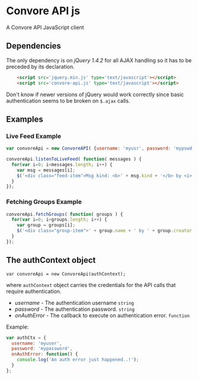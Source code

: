 # Convore API js

A Convore API JavaScript client

## Dependencies

The only dependency is on *jQuery 1.4.2* for all AJAX handling so it has
to be preceded by its declaration.

``` html
    <script src='jquery.min.js' type='text/javascript'></script>
    <script src='convore-api.js' type='text/javascript'></script>
```

Don't know if newer versions of jQuery would work correctly since basic 
authentication seems to be broken on `$.ajax` calls.

## Examples

### Live Feed Example

``` javascript
var convoreApi = new ConvoreAPI( {username: 'myusr', password: 'mypswd'} );

convoreApi.listenToLiveFeed( function( messages ) {
  for(var i=0; i<messages.length; i++) {
    var msg = messages[i];
    $('<div class="feed-item">Msg kind: <b>' + msg.kind + '</b> by <i>' + msg.user.username + '</i></div>').appendTo('body');
  }
});
```

### Fetching Groups Example

``` javascript
convoreApi.fetchGroups( function( groups ) {
  for(var i=0; i<groups.length; i++) {
    var group = groups[i];
    $('<div class="group-item">' + group.name + ' by ' + group.creator.username + '</div>').appendTo('body');
  }
});
```

## The authContext object

    var convoreApi = new ConvoreApi(authContext);

where `authContext` object carries the credentials for the API calls that require authentication.

  * *username* - The authentication username `string`
  * *password* - The authentication password. `string`
  * *onAuthError* - The callback to execute on authentication error. `function`

Example:

``` javascript
var authCtx = {
  username: 'myuser',
  password: 'mypassword',
  onAuthError: function() {
    console.log('An auth error just happened..!');
  }
};
```